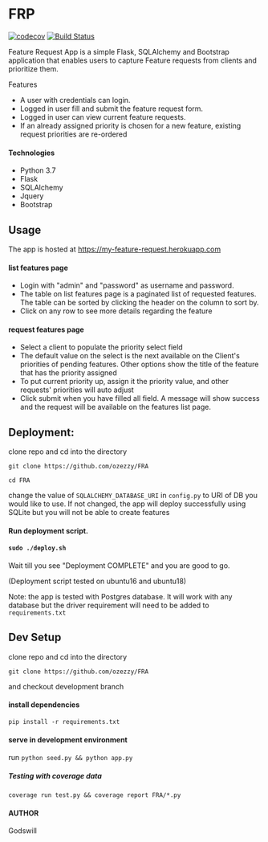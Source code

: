 # FRP 
[![codecov](https://codecov.io/gh/ozezzy/FRA/branch/master/graph/badge.svg)](https://codecov.io/gh/ozezzy/FRA)
[![Build Status](https://travis-ci.org/ozezzy/FRA.svg?branch=master)](https://travis-ci.org/ozezzy/FRA)

Feature Request App is a simple Flask, SQLAlchemy and Bootstrap application that enables users to capture Feature requests from clients and prioritize them.

Features
- A user with credentials can login.
- Logged in user fill and submit the feature request form.
- Logged in user can view current feature requests.
- If an already assigned priority is chosen for a new feature, existing request priorities are re-ordered 

#### Technologies

- Python 3.7
- Flask
- SQLAlchemy
- Jquery
- Bootstrap

## Usage
The app is hosted at https://my-feature-request.herokuapp.com

#### list features page
- Login with "admin" and "password" as username and password.
- The table on list features page is a paginated list of requested features. The table can be sorted by clicking the header on the column to sort by.
- Click on any row to see more details regarding the feature
#### request features page
- Select a client to populate the priority select field
- The default value on the select is the next available on the Client's priorities of pending features. Other options show the title of the feature that has the priority assigned
- To put current priority up, assign it the priority value, and other requests' priorities will auto adjust
- Click submit when you have filled all field. A message will show success and the request will be available on the features list page.

## Deployment:

clone repo and cd into the directory

`git clone https://github.com/ozezzy/FRA`

`cd FRA`

change the value of `SQLALCHEMY_DATABASE_URI` in `config.py` to URI of DB you would like to use.
If not changed, the app will deploy successfully using SQLite but you will not be able to create features

#### Run deployment script.

#### `sudo ./deploy.sh`

Wait till you see "Deployment COMPLETE" and you are good to go.

(Deployment script tested on ubuntu16 and ubuntu18)

Note: the app is tested with Postgres database. It will work with any database but the driver requirement will need to be added to `requirements.txt`



## Dev Setup

clone repo and cd into the directory

`git clone https://github.com/ozezzy/FRA`

and checkout development branch

#### install dependencies

 `pip install -r requirements.txt`

#### serve in development environment

run `python seed.py && python app.py `

##### Testing with coverage data

`coverage run test.py && coverage report FRA/*.py`

#### AUTHOR
Godswill 
